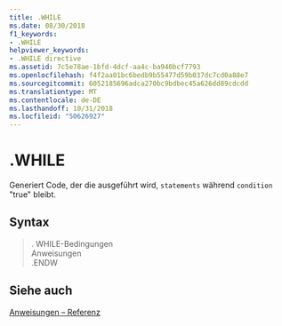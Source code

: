 ```yaml
---
title: .WHILE
ms.date: 08/30/2018
f1_keywords:
- .WHILE
helpviewer_keywords:
- .WHILE directive
ms.assetid: 7c5e78ae-1bfd-4dcf-aa4c-ba940bcf7793
ms.openlocfilehash: f4f2aa01bc6bedb9b55477d59b037dc7cd0a88e7
ms.sourcegitcommit: 6052185696adca270bc9bdbec45a626dd89cdcdd
ms.translationtype: MT
ms.contentlocale: de-DE
ms.lasthandoff: 10/31/2018
ms.locfileid: "50626927"
---
```

# <a name="while"></a>.WHILE

Generiert Code, der die ausgeführt wird, `statements` während `condition` "true" bleibt.

## <a name="syntax"></a>Syntax

> . WHILE-Bedingungen<br/>
> Anweisungen<br/>
> .ENDW

## <a name="see-also"></a>Siehe auch

[Anweisungen – Referenz](../../assembler/masm/directives-reference.md)<br/>